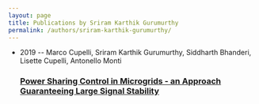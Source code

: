 ```yaml
---
layout: page
title: Publications by Sriram Karthik Gurumurthy
permalink: /authors/sriram-karthik-gurumurthy/
---
```


<ul class="post-list">
<li><span class='post-meta'>2019 -- Marco Cupelli, Sriram Karthik Gurumurthy, Siddharth Bhanderi, Lisette Cupelli, Antonello Monti</span><h3><a class='post-link' href='../../power-sharing-control-in-microgrids-an-approach-guaranteeing-large-signal-stability'>Power Sharing Control in Microgrids - an Approach Guaranteeing Large Signal Stability</a></h3></li>

</ul>
